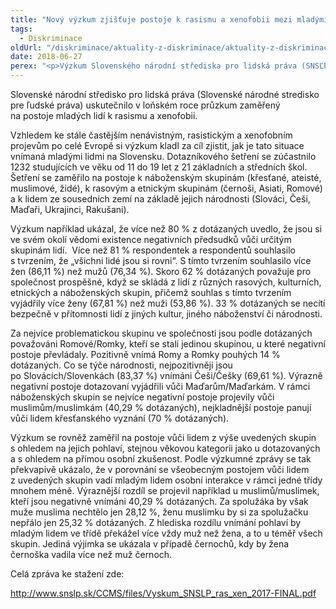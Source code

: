 ```yaml
---
title: "Nový výzkum zjišťuje postoje k rasismu a xenofobii mezi mladými lidmi na Slovensku"
tags:
  - Diskriminace
oldUrl: "/diskriminace/aktuality-z-diskriminace/aktuality-z-diskriminace-2018/novy-vyzkum-zjistuje-postoje-k-rasismu-a-xenofobii-mezi-mladymi-lidmi-na-slovensku/"
date: 2018-06-27
perex: "<p>Výzkum Slovenského národní střediska pro lidská práva (SNSĽP) zjišťoval postoje k náboženským, rasovým a etnickým skupinám a sousedním zemím.</p>"
---
```


<!-- imported from the old website -->

<p>Slovenské národní středisko pro lidská práva (Slovenské národné stredisko pre ľudské práva) uskutečnilo v loňském roce průzkum zaměřený na postoje mladých lidí k rasismu a xenofobii. </p> <p>Vzhledem ke stále častějším nenávistným, rasistickým a xenofobním projevům po celé Evropě si výzkum kladl za cíl zjistit, jak je tato situace vnímaná mladými lidmi na Slovensku. Dotazníkového šetření se zúčastnilo 1232 studujících ve věku od 11 do 19 let z 21 základních a středních škol. Šetření se zaměřilo na postoje k náboženským skupinám (křesťané, ateisté, muslimové, židé), k rasovým a etnickým skupinám (černoši, Asiati, Romové) a k lidem ze sousedních zemí na základě jejich národnosti (Slováci, Češi, Maďaři, Ukrajinci, Rakušani).</p> <p>Výzkum například ukázal, že více než 80 % z dotázaných uvedlo, že jsou si ve svém okolí vědomi existence negativních předsudků vůči určitým skupinám lidí.  Více než 81 % respondentek a respondentů souhlasilo s tvrzením, že „všichni lidé jsou si rovni“. S tímto tvrzením souhlasilo více žen (86,11 %) než mužů (76,34 %). Skoro 62 % dotázaných považuje pro společnost prospěšné, když se skládá z lidí z různých rasových, kulturních, etnických a náboženských skupin, přičemž souhlas s tímto tvrzením vyjádřily více ženy (67,81 %) než muži (53,86 %). 33 % dotázaných se necítí bezpečně v přítomnosti lidí z jiných kultur, jiného náboženství či národnosti.</p> <p>Za nejvíce problematickou skupinu ve společnosti jsou podle dotázaných považováni Romové/Romky, kteří se stali jedinou skupinou, u které negativní postoje převládaly. Pozitivně vnímá Romy a Romky pouhých 14 % dotázaných. Co se týče národnosti, nejpozitivněji jsou po Slovácích/Slovenkách (83,37 %) vnímáni Češi/Češky (69,61 %). Výrazně negativní postoje dotazovaní vyjádřili vůči Maďarům/Maďarkám. V rámci náboženských skupin se nejvíce negativní postoje projevily vůči muslimům/muslimkám (40,29 % dotázaných), nejkladnější postoje panují vůči lidem křesťanského vyznání (70 % dotázaných).</p> <p>Výzkum se rovněž zaměřil na postoje vůči lidem z výše uvedených skupin s ohledem na jejich pohlaví, stejnou věkovou kategorii jako u dotazovaných a s ohledem na přímou osobní zkušenost. Podle výzkumné zprávy se tak překvapivě ukázalo, že v porovnání se všeobecným postojem vůči lidem z uvedených skupin vadí mladým lidem osobní interakce v rámci jedné třídy mnohem méně. Výraznější rozdíl se projevil například u muslimů/muslimek, kteří jsou negativně vnímáni 40,29 % dotázaných. Za spolužáka by však muže muslima nechtělo jen 28,12 %, ženu muslimku by si za spolužačku nepřálo jen 25,32 % dotázaných. Z hlediska rozdílu vnímání pohlaví by mladým lidem ve třídě překážel více vždy muž než žena, a to u téměř všech skupin. Jediná výjimka se ukázala v případě černochů, kdy by žena černoška vadila více než muž černoch.</p> <p>Celá zpráva ke stažení zde:</p> <p><a title="Otevření do nového okna" href="http://www.snslp.sk/CCMS/files/Vyskum_SNSLP_ras_xen_2017-FINAL.pdf" target="_blank">http://www.snslp.sk/CCMS/files/Vyskum_SNSLP_ras_xen_2017-FINAL.pdf</a> <img alt="" src="https://www.ochrance.cz/typo3/ext/od_linkdesc/icons/external.gif" class="od_linkdesc_icon_external" /></p>

